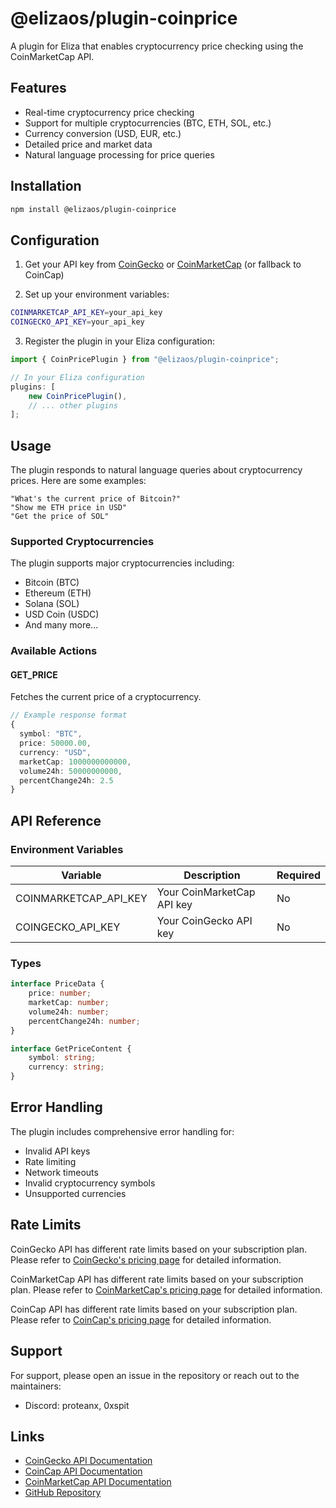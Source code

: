 # @elizaos/plugin-coinprice

A plugin for Eliza that enables cryptocurrency price checking using the CoinMarketCap API.

## Features

- Real-time cryptocurrency price checking
- Support for multiple cryptocurrencies (BTC, ETH, SOL, etc.)
- Currency conversion (USD, EUR, etc.)
- Detailed price and market data
- Natural language processing for price queries

## Installation

```bash
npm install @elizaos/plugin-coinprice
```

## Configuration

1. Get your API key from [CoinGecko](https://www.coingecko.com/en/api) or [CoinMarketCap](https://pro.coinmarketcap.com) (or fallback to CoinCap)

2. Set up your environment variables:

```bash
COINMARKETCAP_API_KEY=your_api_key
COINGECKO_API_KEY=your_api_key
```

3. Register the plugin in your Eliza configuration:

```typescript
import { CoinPricePlugin } from "@elizaos/plugin-coinprice";

// In your Eliza configuration
plugins: [
    new CoinPricePlugin(),
    // ... other plugins
];
```

## Usage

The plugin responds to natural language queries about cryptocurrency prices. Here are some examples:

```plaintext
"What's the current price of Bitcoin?"
"Show me ETH price in USD"
"Get the price of SOL"
```

### Supported Cryptocurrencies

The plugin supports major cryptocurrencies including:

- Bitcoin (BTC)
- Ethereum (ETH)
- Solana (SOL)
- USD Coin (USDC)
- And many more...

### Available Actions

#### GET_PRICE

Fetches the current price of a cryptocurrency.

```typescript
// Example response format
{
  symbol: "BTC",
  price: 50000.00,
  currency: "USD",
  marketCap: 1000000000000,
  volume24h: 50000000000,
  percentChange24h: 2.5
}
```

## API Reference

### Environment Variables

| Variable              | Description                | Required |
| --------------------- | -------------------------- | -------- |
| COINMARKETCAP_API_KEY | Your CoinMarketCap API key | No       |
| COINGECKO_API_KEY     | Your CoinGecko API key     | No       |

### Types

```typescript
interface PriceData {
    price: number;
    marketCap: number;
    volume24h: number;
    percentChange24h: number;
}

interface GetPriceContent {
    symbol: string;
    currency: string;
}
```

## Error Handling

The plugin includes comprehensive error handling for:

- Invalid API keys
- Rate limiting
- Network timeouts
- Invalid cryptocurrency symbols
- Unsupported currencies

## Rate Limits

CoinGecko API has different rate limits based on your subscription plan. Please refer to [CoinGecko's pricing page](https://www.coingecko.com/en/api) for detailed information.

CoinMarketCap API has different rate limits based on your subscription plan. Please refer to [CoinMarketCap's pricing page](https://coinmarketcap.com/api/pricing/) for detailed information.

CoinCap API has different rate limits based on your subscription plan. Please refer to [CoinCap's pricing page](https://coincap.io/api) for detailed information.

## Support

For support, please open an issue in the repository or reach out to the maintainers:

- Discord: proteanx, 0xspit

## Links

- [CoinGecko API Documentation](https://www.coingecko.com/en/api)
- [CoinCap API Documentation](https://docs.coincap.io/)
- [CoinMarketCap API Documentation](https://coinmarketcap.com/api/documentation/v1/)
- [GitHub Repository](https://github.com/elizaOS/eliza/tree/main/packages/plugin-coinprice)
